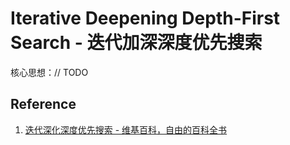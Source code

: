 # Iterative Deepening Depth-First Search - 迭代加深深度优先搜索

核心思想：// TODO


## Reference

1. [迭代深化深度优先搜索 - 维基百科，自由的百科全书](https://en.wikipedia.org/wiki/Iterative_deepening_depth-first_search)
